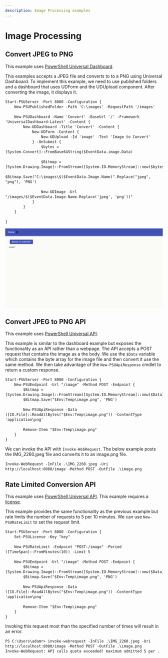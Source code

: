 ```yaml
---
description: Image Processing examples
---
```


# Image Processing

## Convert JPEG to PNG

This example uses [PowerShell Universal Dashboard](../dashboard/about.md).

This examples accepts a JPEG file and converts to to a PNG using Universal Dashboard. To implement this example, we need to use published folders and a dashboard that uses UDForm and the UDUpload component. After converting the image, it displays it.

```text
Start-PSUServer -Port 8080 -Configuration {
    New-PSUPublishedFolder -Path 'C:\images' -RequestPath '/images'

    New-PSUDashboard -Name 'Convert' -BaseUrl '/' -Framework 'UniversalDashboard:Latest' -Content {
        New-UDDashboard -Title 'Convert' -Content {
            New-UDForm -Content {
                New-UDUpload -Id 'image' -Text 'Image to Convert'
            } -OnSubmit {
                $bytes = [System.Convert]::FromBase64String($EventData.image.Data)

                $Bitmap = [System.Drawing.Image]::FromStream([System.IO.MemoryStream]::new($bytes))
                $Bitmap.Save("C:\images\$($EventData.Image.Name)".Replace("jpeg", "png"), 'PNG')

                New-UDImage -Url "/images/$($EventData.Image.Name.Replace('jpeg', 'png'))"
            }
        }
    }

}
```

![](../.gitbook/assets/convert.gif)

## Convert JPEG to PNG API

This example uses [PowerShell Universal API](../api/about.md).

This example is similar to the dashboard example but exposes the functionality as an API rather than a webpage. The API accepts a POST request that contains the image as a the body. We use the `$Data` variable which contains the byte array for the image file and then convert it use the same method. We then take advantage of the `New-PSUApiResponse` cmdlet to return a custom response.

```text
Start-PSUServer -Port 8080 -Configuration {
    New-PSUEndpoint -Url "/image" -Method POST -Endpoint {
        $Bitmap = [System.Drawing.Image]::FromStream([System.IO.MemoryStream]::new($Data))
        $Bitmap.Save("$Env:Temp\image.png", 'PNG')

        New-PSUApiResponse -Data ([IO.File]::ReadAllBytes("$Env:Temp\image.png")) -ContentType 'application\png'

        Remove-Item "$Env:Temp\image.png"
    }
}
```

We can invoke the API with `Invoke-WebRequest`. The below example posts the IMG\_2260.jpeg file and converts it to an image.png file.

```text
Invoke-WebRequest -InFile .\IMG_2260.jpeg -Uri http://localhost:8080/image -Method POST -OutFile .\image.png
```

## Rate Limited Conversion API

This example uses [PowerShell Universal API](../api/about.md). This example requires a [license](../get-started/licensing.md).

This example provides the same functionality as the previous example but rate limits the number of requests to 5 per 10 minutes. We can use `New-PSURateLimit` to set the request limit.

```text
Start-PSUServer -Port 8080 -Configuration {
    Set-PSULicense -Key "key"

    New-PSURateLimit -Endpoint "POST:/image" -Period ([TimeSpan]::FromMinutes(10)) -Limit 5

    New-PSUEndpoint -Url "/image" -Method POST -Endpoint {
        $Bitmap = [System.Drawing.Image]::FromStream([System.IO.MemoryStream]::new($Data))
        $Bitmap.Save("$Env:Temp\image.png", 'PNG')

        New-PSUApiResponse -Data ([IO.File]::ReadAllBytes("$Env:Temp\image.png")) -ContentType 'application\png'

        Remove-Item "$Env:Temp\image.png"
    }
}
```

Invoking this request most than the specified number of times will result in an error.

```text
PS C:\Users\adamr> invoke-webrequest -InFile .\IMG_2260.jpeg -Uri http://localhost:8080/image -Method POST -OutFile .\image.png
Invoke-WebRequest: API calls quota exceeded! maximum admitted 5 per .
```

